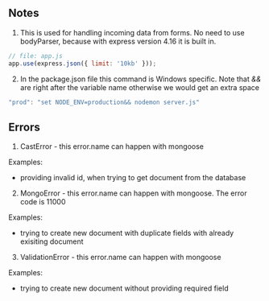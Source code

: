 ## Notes

1. This is used for handling incoming data from forms. No need to use bodyParser, because with express version 4.16 it is built in.

```javascript
// file: app.js
app.use(express.json({ limit: '10kb' }));
```

2. In the package.json file this command is Windows specific. Note that _&&_ are right after the variable name otherwise we would get an extra space

```javascript
"prod": "set NODE_ENV=production&& nodemon server.js"
```

## Errors

1. CastError - this error.name can happen with mongoose

Examples:

- providing invalid id, when trying to get document from the database

2. MongoError - this error.name can happen with mongoose. The error code is 11000

Examples:

- trying to create new document with duplicate fields with already exisiting document

3. ValidationError - this error.name can happen with mongoose

Examples:

- trying to create new document without providing required field
